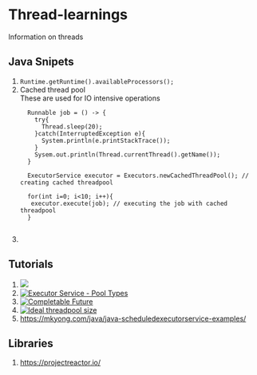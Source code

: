 # Thread-learnings
Information on threads


## Java Snipets
1. ``` Runtime.getRuntime().availableProcessors(); ```
2. Cached thread pool  
   These are used for IO intensive operations
   ```
     Runnable job = () -> {
       try{
         Thread.sleep(20);
       }catch(InterruptedException e){
         System.println(e.printStackTrace());
       }
       Sysem.out.println(Thread.currentThread().getName());
     }
     
     ExecutorService executor = Executors.newCachedThreadPool(); // creating cached threadpool
     
     for(int i=0; i<10; i++){
      executor.execute(job); // executing the job with cached threadpool
     }
     
   ```
3. 

## Tutorials
 1. [![](https://res.cloudinary.com/marcomontalbano/image/upload/v1630489099/video_to_markdown/images/youtube--6Oo-9Can3H8-c05b58ac6eb4c4700831b2b3070cd403.jpg)](https://www.youtube.com/watch?v=6Oo-9Can3H8 "")
 2. [![Executor Service - Pool Types](https://res.cloudinary.com/marcomontalbano/image/upload/v1630495264/video_to_markdown/images/youtube--sIkG0X4fqs4-c05b58ac6eb4c4700831b2b3070cd403.jpg)](https://www.youtube.com/watch?v=sIkG0X4fqs4 "Executor Service - Pool Types")
 3. [![Completable Future](https://res.cloudinary.com/marcomontalbano/image/upload/v1634889451/video_to_markdown/images/youtube--ImtZgX1nmr8-c05b58ac6eb4c4700831b2b3070cd403.jpg)](https://www.youtube.com/watch?v=ImtZgX1nmr8 "Completable Future")
 4. [![Ideal threadpool size](https://res.cloudinary.com/marcomontalbano/image/upload/v1635137868/video_to_markdown/images/youtube--ErNre5varF8-c05b58ac6eb4c4700831b2b3070cd403.jpg)](https://www.youtube.com/watch?v=ErNre5varF8 "Ideal threadpool size")
 5. https://mkyong.com/java/java-scheduledexecutorservice-examples/

## Libraries
 1. https://projectreactor.io/
